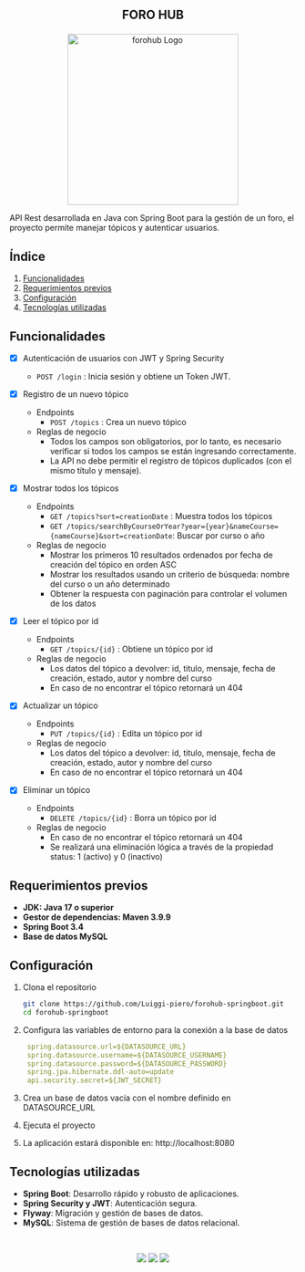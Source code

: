 ## <p align="center"> FORO HUB</p>

<p align="center">
  <img src="https://github.com/user-attachments/assets/3769e5a6-c42e-4227-b211-89afdd132f64" alt="forohub Logo" width="300">
</p>
API Rest desarrollada en Java con Spring Boot para la gestión de un foro, el proyecto permite manejar tópicos y autenticar usuarios.


## Índice

1. [Funcionalidades](#Funcionalidades)
2. [Requerimientos previos](#requerimientos-previos)
3. [Configuración](#configuración)
4. [Tecnologías utilizadas](#tecnologías-utilizadas)


## Funcionalidades

- [x] Autenticación de usuarios con JWT y Spring Security
  - `POST /login` : Inicia sesión y obtiene un Token JWT.

- [x] Registro de un nuevo tópico
  - Endpoints
    * `POST /topics` : Crea un nuevo tópico
  - Reglas de negocio
    * Todos los campos son obligatorios, por lo tanto, es necesario verificar si todos los campos se están ingresando correctamente.
    * La API no debe permitir el registro de tópicos duplicados (con el mismo título y mensaje).

- [x] Mostrar todos los tópicos
  - Endpoints
    * `GET /topics?sort=creationDate` : Muestra todos los tópicos
    * `GET /topics/searchByCourseOrYear?year={year}&nameCourse={nameCourse}&sort=creationDate`: Buscar por curso o año
  - Reglas de negocio
    * Mostrar los primeros 10 resultados ordenados por fecha de creación del tópico en orden ASC
    * Mostrar los resultados usando un criterio de búsqueda: nombre del curso o un año determinado
    * Obtener la respuesta con paginación para controlar el volumen de los datos

- [x] Leer el tópico por id
  - Endpoints
    * `GET /topics/{id}` : Obtiene un tópico por id
  - Reglas de negocio
    * Los datos del tópico a devolver: id, titulo, mensaje, fecha de creación, estado, autor y nombre del curso
    * En caso de no encontrar el tópico retornará un 404

- [x] Actualizar un tópico
  - Endpoints
    * `PUT /topics/{id}` : Edita un tópico por id
  - Reglas de negocio
    * Los datos del tópico a devolver: id, titulo, mensaje, fecha de creación, estado, autor y nombre del curso
    * En caso de no encontrar el tópico retornará un 404

- [x] Eliminar un tópico
  - Endpoints
    * `DELETE /topics/{id}` : Borra un tópico por id
  - Reglas de negocio
    * En caso de no encontrar el tópico retornará un 404
    * Se realizará una eliminación lógica a través de la propiedad status: 1 (activo) y 0 (inactivo)

## Requerimientos previos
- **JDK: Java 17 o superior**
- **Gestor de dependencias: Maven 3.9.9**
- **Spring Boot 3.4**
- **Base de datos MySQL**

## Configuración 

  1. Clona el repositorio
     
     ```bash
     git clone https://github.com/Luiggi-piero/forohub-springboot.git
     cd forohub-springboot
  2. Configura las variables de entorno para la conexión a la base de datos

     ```yaml
      spring.datasource.url=${DATASOURCE_URL}
      spring.datasource.username=${DATASOURCE_USERNAME}
      spring.datasource.password=${DATASOURCE_PASSWORD}
      spring.jpa.hibernate.ddl-auto=update
      api.security.secret=${JWT_SECRET}

  3. Crea un base de datos vacía con el nombre definido en DATASOURCE_URL
  
  4. Ejecuta el proyecto

  5. La aplicación estará disponible en: http://localhost:8080


## Tecnologías utilizadas

- **Spring Boot**: Desarrollo rápido y robusto de aplicaciones.
- **Spring Security y JWT**: Autenticación segura.
- **Flyway**: Migración y gestión de bases de datos.
- **MySQL**: Sistema de gestión de bases de datos relacional.          

</br>
<p align="center">
  <img src="https://img.shields.io/badge/java-white?style=for-the-badge&logo=openjdk&logoColor=white&labelColor=black">
  <img src="https://img.shields.io/badge/SPRINGBOOT-white?style=for-the-badge&logo=spring&logoColor=white&labelColor=%236DB33F">
  <img src="https://img.shields.io/badge/mysql-white?style=for-the-badge&logo=mysql&logoColor=white&labelColor=4169E1">
</p>

